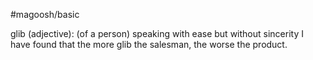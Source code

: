 #magoosh/basic

glib (adjective): (of a person) speaking with ease but without sincerity 
I have found that the more glib the salesman, the worse the product. 
